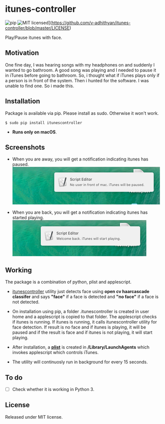 # itunes-controller
![pip](https://img.shields.io/pypi/v/pip.svg)
![MIT licensed](https://img.shields.io/badge/license-MIT-blue.svg)](https://github.com/v-adhithyan/itunes-controller/blob/master/LICENSE)


  Play/Pause itunes with face.

## Motivation

  One fine day, I was hearing songs with my headphones on and suddenly I wanted to go bathroom. A good song was playing and I needed to pause it in iTunes before going to bathroom. So, i thought what if iTunes plays only if a person is in front of the system. Then i hunted for the software. I was unable to find one. So i made this.

## Installation

  Package is available via pip. Please install as sudo. Otherwise it won't work.

  ```
  $ sudo pip install itunescontroller
  ```

  * **Runs only on macOS**.

## Screenshots

  * When you are away, you will get a notification indicating itunes has paused.
  ![pause](https://raw.githubusercontent.com/v-adhithyan/itunes-controller/master/screenshots/pause.png)

  * When you are back, you will get a notification indicating itunes has started playing.
  ![play](https://raw.githubusercontent.com/v-adhithyan/itunes-controller/master/screenshots/play.png)

## Working

  The package is a combination of python, plist and applescript.

  * [itunescontroller](https://github.com/v-adhithyan/itunes-controller/blob/master/itunescontroller/__init__.py) utility just detects face using **open cv haarcascade classifer** and says **"face"** if a face is detected and **"no face"** if a face is not detected.

  * On installation using pip, a folder .itunescontroller is created in user home and a applescript is copied to that folder. The applescript checks if itunes is running. If itunes is running, it calls itunescontroller utility for face detection. If result is no face and if itunes is playing, it will be paused and if the result is face and if itunes is not playing, it will start playing.

  * After installation, a [**plist**](https://github.com/v-adhithyan/itunes-controller/blob/master/hook/me.adhithyan.iTunescontroller.plist) is created in **/Library/LaunchAgents** which invokes applescript which controls iTunes.

  * The utility will continuosly run in background for every 15 seconds.


## To do

- [ ] Check whether it is working in Python 3.

## License

  Released under MIT license.
